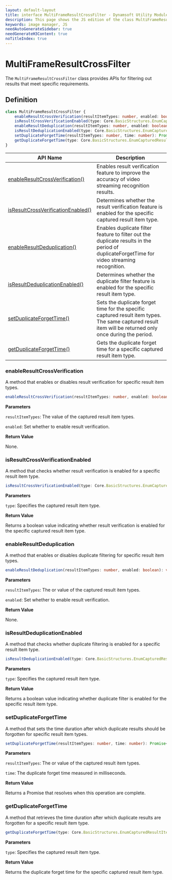 ```yaml
---
layout: default-layout
title: interface MultiFrameResultCrossFilter - Dynamsoft Utility Module JS Edition API Reference
description: This page shows the JS edition of the class MultiFrameResultCrossFilter in Dynamsoft Utility Module.
keywords: image manager, JS
needAutoGenerateSidebar: true
needGenerateH3Content: true
noTitleIndex: true
---
```


# MultiFrameResultCrossFilter

The `MultiFrameResultCrossFilter` class provides APIs for filtering out results that meet specific requirements.

## Definition

```typescript
class MultiFrameResultCrossFilter {
    enableResultCrossVerification(resultItemTypes: number, enabled: boolean): void;
    isResultCrossVerificationEnabled(type: Core.BasicStructures.EnumCapturedResultItemType): boolean;
    enableResultDeduplication(resultItemTypes: number, enabled: boolean): void;
    isResultDeduplicationEnabled(type: Core.BasicStructures.EnumCapturedResultItemType): boolean;
    setDuplicateForgetTime(resultItemTypes: number, time: number): Promise<void>;
    getDuplicateForgetTime(type: Core.BasicStructures.EnumCapturedResultItemType): Promise<number>;
}
```

| API Name                                                                  | Description                                                                                                                                             |
| ------------------------------------------------------------------------- | ------------------------------------------------------------------------------------------------------------------------------------------------------- |
| [enableResultCrossVerification()](#enableresultcrossverification)       | Enables result verification feature to improve the accuracy of video streaming recognition results.                                                     |
| [isResultCrossVerificationEnabled()](#isresultcrossverificationenabled) | Determines whether the result verification feature is enabled for the specific captured result item type.                                               |
| [enableResultDeduplication()](#enableresultdeduplication)               | Enables duplicate filter feature to filter out the duplicate results in the period of duplicateForgetTime for video streaming recognition.              |
| [isResultDeduplicationEnabled()](#isresultdeduplicationenabled)         | Determines whether the duplicate filter feature is enabled for the specific result item type.                                                           |
| [setDuplicateForgetTime()](#setduplicateforgettime)                     | Sets the duplicate forget time for the specific captured result item types. The same captured result item will be returned only once during the period. |
| [getDuplicateForgetTime()](#getduplicateforgettime)                     | Gets the duplicate forget time for a specific captured result item type.                                                                                |


### enableResultCrossVerification

A method that enables or disables result verification for specific result item types.

```typescript
enableResultCrossVerification(resultItemTypes: number, enabled: boolean): void;
```

**Parameters**

`resultItemTypes`:  The value of the captured result item types.

`enabled`: Set whether to enable result verification.

**Return Value**

None.

### isResultCrossVerificationEnabled

A method that checks whether result verification is enabled for a specific result item type.

```typescript
isResultCrossVerificationEnabled(type: Core.BasicStructures.EnumCapturedResultItemType): boolean;
```

**Parameters**

`type`:  Specifies the captured result item type.

**Return Value**

Returns a boolean value indicating whether result verification is enabled for the specific captured result item type.

### enableResultDeduplication

A method that enables or disables duplicate filtering for specific result item types.

```typescript
enableResultDeduplication(resultItemTypes: number, enabled: boolean): void;
```

**Parameters**

`resultItemTypes`:  The or value of the captured result item types.

`enabled`: Set whether to enable result verification.

**Return Value**

None.

### isResultDeduplicationEnabled

A method that checks whether duplicate filtering is enabled for a specific result item type.

```typescript
isResultDeduplicationEnabled(type: Core.BasicStructures.EnumCapturedResultItemType): boolean;
```

**Parameters**

`type`:  Specifies the captured result item type.

**Return Value**

Returns a boolean value indicating whether duplicate filter is enabled for the specific result item type.

### setDuplicateForgetTime

A method that sets the time duration after which duplicate results should be forgotten for specific result item types.

```typescript
setDuplicateForgetTime(resultItemTypes: number, time: number): Promise<void>;
```

**Parameters**

`resultItemTypes`: The or value of the captured result item types.

`time`: The duplicate forget time measured in milliseconds.

**Return Value**

Returns a Promise that resolves when this operation are complete.

### getDuplicateForgetTime

A method that retrieves the time duration after which duplicate results are forgotten for a specific result item type.

```typescript
getDuplicateForgetTime(type: Core.BasicStructures.EnumCapturedResultItemType): Promise<number>;
```

**Parameters**

`type`: Specifies the captured result item type.

**Return Value**

Returns the duplicate forget time for the specific captured result item type.
